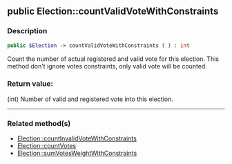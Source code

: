 ## public Election::countValidVoteWithConstraints

### Description    

```php
public $Election -> countValidVoteWithConstraints ( ) : int
```

Count the number of actual registered and valid vote for this election. This method don't ignore votes constraints, only valid vote will be counted.
    

### Return value:   

(int) Number of valid and registered vote into this election.


---------------------------------------

### Related method(s)      

* [Election::countInvalidVoteWithConstraints](../Election%20Class/public%20Election--countInvalidVoteWithConstraints.md)    
* [Election::countVotes](../Election%20Class/public%20Election--countVotes.md)    
* [Election::sumVotesWeightWithConstraints](../Election%20Class/public%20Election--sumVotesWeightWithConstraints.md)    
